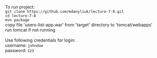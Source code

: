 To run project: <br>
`git clone https://github.com/mdanyliuk/lecture-7-8.git` <br>
`cd lecture-7-8` <br>
`mvn package` <br>
copy file 'users-list-app.war' from 'target' directory to 'tomcat/webapps' <br>
run tomcat if not running <br>
<br>
Use following credentials for login: <br>
username: `johndoe` <br>
password: `123` <br>
